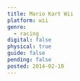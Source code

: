 ```yaml
---
title: Mario Kart Wii
platform: wii
genre:
  - racing
digital: false
physical: true
guide: false
pending: false
posted: 2014-02-10
---
```

